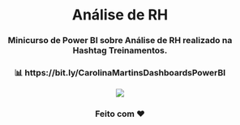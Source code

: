 <div align="center">
  <h1>Análise de RH</h1>
</div>
<h3 align="center">Minicurso de Power BI sobre Análise de RH realizado na Hashtag Treinamentos.</h3>
<h3 align="center"> 📊 https://bit.ly/CarolinaMartinsDashboardsPowerBI </h3>
<p align="center"><img src="analisederh.PNG"/></p>
<h3 align="center">Feito com ❤️ </h3>
